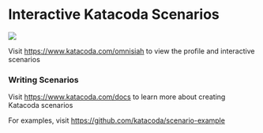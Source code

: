 # Interactive Katacoda Scenarios

[![](http://shields.katacoda.com/katacoda/omnisiah/count.svg)](https://www.katacoda.com/omnisiah "Get your profile on Katacoda.com")

Visit https://www.katacoda.com/omnisiah to view the profile and interactive scenarios

### Writing Scenarios
Visit https://www.katacoda.com/docs to learn more about creating Katacoda scenarios

For examples, visit https://github.com/katacoda/scenario-example
